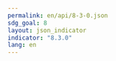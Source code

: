 ```yaml
---
permalink: en/api/8-3-0.json
sdg_goal: 8
layout: json_indicator
indicator: "8.3.0"
lang: en
---
```

